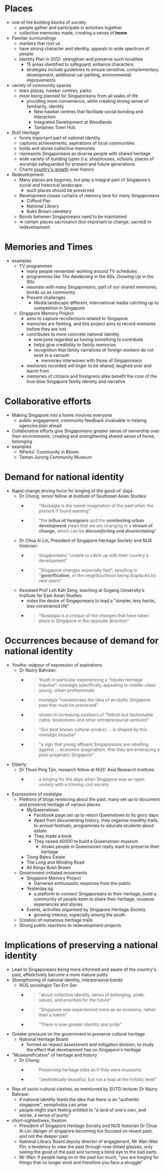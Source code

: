 <meta name="viewport" content="width=device-width, initial-scale=1"><style>body {width: 90%}</style>
<style>body {width: 90%} .markdown-body blockquote {margin-bottom: 3px} .markdown-body li>p {margin-top: 3px; margin-bottom: 3px;}</style>

# Places
- one of the building blocks of society
	- people gather and participate in activities together
	- collective memories made, creating a sense of __home__
- Familiar surroundings
	- markers that root us
	- have strong character and identity, appeals to wide spectrum of people
	- Identity Plan in 2012: strengthen and preserve such localities
		- 15 areas identified to safeguard, enhance characters
		- strategies include guidelines to ensure sensitive, complementary development, additional car parking, environmental improvements
- variety of community spaces
	- town plazas, hawker centres, parks
	- more being planned for Singaporeans from all walks of life
		- providing more convenience, while creating strong sense of familiarity, identity
			- New hawker centres that facilitate social bonding and interaction
			- Integrated Development at Woodlands
			- Tampines Town Hub
- Built Heritage
	- forms important part of national identity
	- captures achievements, aspirations of local communities
	- holds and stores collective memories
	- represents Singaporeans as diverse people with shared heritage
	- wide variety of building types (i.e. shophouses, schools, places of worship) safeguarded for present and future generations
	- Charts [country's growth](#memories-and-times) over history
- Redevelopment
	- Many places are bygones, but play a integral part of Singapore's social and historical landscape
		- such places should be preserved
	- Revelopment closes curtains of memory lane for many Singaporeans
		- Clifford Pier
		- National Library
		- Bukit Brown cemetery
	- Bonds between Singaporeans need to be maintained
	- ⇒ certain places sacrosanct (too important to change, sacred) in redevelopment  

# Memories and Times
- examples
	- TV programmes
		- many people remember working around TV schedules
		- programmes like _The Awakening_ in the 80s, _Growing Up_ in the 90s
		- resonate with many Singaporeans, part of our shared memories, bonds us as community
		- Present challenges
			- Media landscape different, international media catching up to competition in Singapore
	- Singapore Memory Project
		- aims to capture recollections related to Singapore
		- memories are fleeting, and this project aims to record memores before they are lost
		- contributes to more concrete national identity
			- everyone regarded as having something to contribute
			- helps give credibility to family memories
			- recognition that family narratives of foreign workers do not exist in a vacuum
				- memories interwoven with those of Singaporeans
		- memories recorded will linger to be shared, laughed over and learnt from
		- memories of citizens and foreigners alike benefit the core of the true-blue Singapore family identity and narrative

# Collaborative efforts
- Making Singapore into a home involves everyone
	- public engagement, community feedback invaluable in helping agencies plan ahead
- Collaborative efforts give Singaporeans greater sense of ownership over their environments, creating and strengthening shared sense of home, belonging
- examples
	- NParks' Community in Bloom
	- Taman Jurong Community Museum

# Demand for national identity
- Rapid change driving force for longing of the good-ol' days
	- Dr Chong, senior fellow at Institute of Southeast Asian Studies: 
		- > "Nostalgia is the sweet imagination of the past when the present if found wanting"
		- > "the **influx of foreigners** and the **unrelenting urban development** mean that we are changing in a **stream of change**, which can be **_discomforting_ and _disorientating_**"
	- Dr Chua Ai Lin, President of Singapore Heritage Society and NUS historian:
		- > Singaporeans "unable to catch up with their country's development"
		- > "Singapore changes especially fast", resulting in "**gentrification**, or the neighbourhood being displaced by new users"
	- Assistant Prof Loh Kah Seng, teaching at Sogang University's Institute for East Asian Studies: 
		- notes the desire of Singaporeans to lead a "simpler, less hectic, less constrained life"
		- > "Nostalgia is a critique of the changes that have taken place in Singapore in the opposite direction"

# Occurrences because of demand for national identity
- Youths: outpour of expression of aspirations
	- Dr Nazry Bahrawi:
		- > Youth in particular experiencing a "hipster heritage impulse": nostalgia specifically appealing to middle-class young, urban professionals
		- > nostalgia "romanticises the idea of an idyllic Singapore past that must be preserved"
		- > shown in increasing numbers of "folkish but fashionable cafes, bookstores and other entrepreneurial ventures"
		- > "Our best known cultural product ... is shaped by this nostalgic impulse"
		- > "a sign that young affluent Singaporeans are rebelling against ... economic pragmatism, that they are embracing a post-pragmatic Singapore"
- Elderly: 
	- Dr Thum Ping Tjin, research fellow at NUS' Asia Research Institute:
		- > a longing for the days when Singapore was an open society with a trhiving civil society
- Expressions of nostalgia
	- Plethora of blogs remiscing about the past, many set up to document and preserve heritage of various places
		- MyQueenstown	
			- Facebook page set up to return Queenstown to its glory days
			- Apart from documenting history, they organise monthly trails, bi-annual festivals, programmes to educate students about estate
			- They made a book
			- They raised $40000$ to build a Queenstown museum
				- shows people in Queenstown really want to preserve their heritage
		- Tiong Bahru Estate
		- The Long and Winding Road
		- All things Bukit Brown
	- Government-initiated movements
		- Singapore Memory Project
			- Garnered enthusiastic response from the public
		- Yesterday.sg
			- a platform to connect Singaporeans to their heritage, build a community of people keen to share their heritage, museum experiences and stories
		- Events, activities organised by Singapore Heritage Society
			- growing interest, especially among the youth
	- Creation of numerous heritage trails
	- Strong public reactions to redevelopment projects

# Implications of preserving a national identity
- Lead to Singaporeans being more informed and aware of the country's past, effedctively become a more mature polity
- Strengthening of national identity, interpersonal bonds
	- NUS sociologist Tan Ern Ser:
		- > "about collective identity, sense of belonging, pride, values, and priorities for the future"
		- > "Singapore was experienced more as an economy, rather than a nation"
		- > "There is now greater identity and pride"
- Greater pressure on the government to preserve cultural heritage
	- National Heritage Board
		- formed an impact assessment and mitigation division, to study the effect that development has on Singapore's heritage
- "Museumification" of heritage and history
	- Dr Chong: 
		- > Preserving heritage sites as if they were museums
		- > "aesthetically beautiful, but not a leap at the holistic level"
- Rise of socio-cultural clashes, as mentioned by SUTD lecturer Dr Nazry Bahrawi
	- if national identity feeds the idea that there is an "authentic singapore", xenophobia can arise
	- people might start feeling entitled to "a land of one's own, and worse, a sense of purity"
- short-sightedness, fixation
	- President of Singapore Heritage Society and NUS historian Dr Chua Ai Lin: danger of singapore becoming too focused on resent past, and not the deeper past
	- National Library Board deputy director of engagement, Mr Wan Wee Pin: a tendency to view the past through rose-tinted glasses, only seeing the good of the past and turning a blind eye to the bad parts
	- Mr Wan: if people hang on to the past too much, "you are longing for things that no longer exist and therefore you face a struggle"
